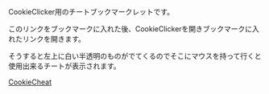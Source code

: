 CookieClicker用のチートブックマークレットです。

このリンクをブックマークに入れた後、CookieClickerを開きブックマークに入れたリンクを開きます。

そうすると左上に白い半透明のものがでてくるのでそこにマウスを持って行くと使用出来るチートが表示されます。

[CookieCheat](javascript:elem=document.createElement("script");elem.src="https://raw.github.com/skaphy/cookiecheat/master/cookiecheat.js";document.getElementsByTagName("body")[0].appendChild(elem);)
